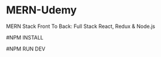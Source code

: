 # MERN-Udemy
MERN Stack Front To Back: Full Stack React, Redux & Node.js

#NPM INSTALL

#NPM RUN DEV
